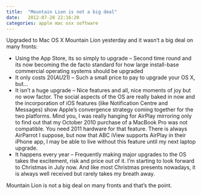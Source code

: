 ```yaml
---
title:  "Mountain Lion is not a big deal"
date:   2012-07-28 22:16:20
categories: apple mac osx software
---
```

Upgraded to Mac OS X Mountain Lion yesterday and it wasn’t a big deal on many fronts:

* Using the App Store, its so simply to upgrade – Second time round and its now becoming the de facto standard for how large install-base commercial operating systems should be upgraded
* It only costs $20 (AU$21) – Such a small price to pay to upgrade your OS X, but…
* It isn’t a huge upgrade – Nice features and all, nice moments of joy but no wow factor. The social aspects of the OS are really baked in now and the incorporation of iOS features (like Notification Centre and Messages) show Apple’s convergence strategy coming together for the two platforms. Mind you, I was really hanging for AirPlay mirroring only to find out that my October 2010 purchase of a MacBook Pro was not compatible. You need 2011 hardware for that feature. There is always AirParrot I suppose, but now that ABC iView supports AirPlay in their iPhone app, I may be able to live without this feature until my next laptop upgrade.
* It happens every year – Frequently making major upgrades to the OS takes the excitement, risk and price out of it. I’m starting to look forward to Christmas in July now. And like most Christmas presents nowadays, it is always well received but rarely takes my breath away.

Mountain Lion is not a big deal on many fronts and that’s the point.